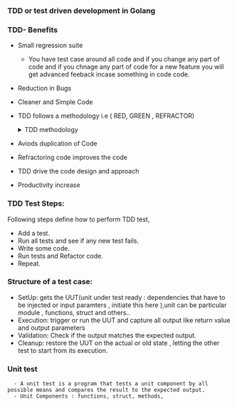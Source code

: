 ### TDD or test driven development in Golang

### TDD- Benefits 
 - Small regression suite
     - You have test case around all code and if you change any part of 
       code and if you chnage any part of code for a new feature you will 
       get advanced feeback incase something in code code.

 - Reduction in Bugs
 - Cleaner and Simple Code
 - TDD follows a methodology i.e ( RED, GREEN , REFRACTOR)     
     <details>
     <summary>TDD methodology</summary>

    | methodology          | Desc                                                       |
    | -------------------- | ---------------------------------------------------------- |
    | `RED`                | Write a test case that gives error.                        |
    | `GREEN`              | Do changes to code to make the test case pass.             |
    | `REFRACTOR`          | If need some Refractoring do it here.                      |
     </details>
 - Aviods duplication of Code
 - Refractoring code improves the code
 - TDD drive the code design and approach
 - Productivity increase


### TDD Test Steps: 
Following steps define how to perform TDD test,

 - Add a test.
 - Run all tests and see if any new test fails.
 - Write some code.
 - Run tests and Refactor code.
 - Repeat.

### Structure of a test case:
 - SetUp: gets the UUT(unit under test ready : dependencies that have to be injected or input paramters , initiate this here ),unit can be particular module , functions, struct and others..
 - Execution: trigger or run the UUT and capture all output like return value and output parameters
 - Validation: Check if the output matches the expected output.
 - Cleanup: restore the UUT on the actual or old state , letting the other test to start from its execution.


### Unit test 
      - A unit test is a program that tests a unit component by all possible means and compares the result to the expected output.
      - Unit Components : functions, struct, methods,

      
